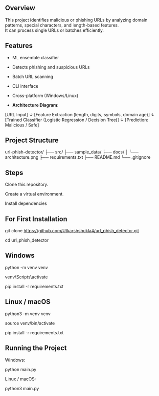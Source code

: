 ##  Overview
This project identifies malicious or phishing URLs by analyzing domain patterns, special characters, and length-based features.  
It can process single URLs or batches efficiently.

##  Features
- ML ensemble classifier  
- Detects phishing and suspicious URLs  
- Batch URL scanning  
- CLI interface  
- Cross-platform (Windows/Linux)

-  **Architecture Diagram:**   

[URL Input]
      ↓
[Feature Extraction (length, digits, symbols, domain age)]
      ↓
[Trained Classifier (Logistic Regression / Decision Tree)]
      ↓
[Prediction: Malicious / Safe]

## Project Structure

url-phish-detector/
├── src/
├── sample_data/
├── docs/
│   └── architecture.png
├── requirements.txt
├── README.md
└── .gitignore

## Steps

Clone this repository.

Create a virtual environment.

Install dependencies


## For First Installation
git clone https://github.com/Utkarshshukla4/url_phish_detector.git

cd url_phish_detector


## Windows
python -m venv venv

venv\Scripts\activate

pip install -r requirements.txt


## Linux / macOS
python3 -m venv venv

source venv/bin/activate

pip install -r requirements.txt


## Running the Project
Windows:

python main.py

Linux / macOS:

python3 main.py
